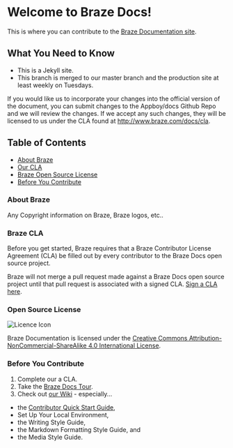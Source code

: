 # Welcome to Braze Docs!

This is where you can contribute to the [Braze Documentation site](www.braze.com/docs).

## What You Need to Know

- This is a Jekyll site.
- This branch is merged to our master branch and the production site at least weekly on Tuesdays.

If you would like us to incorporate your changes into the official version of the document, you can submit changes to the Appboy/docs Github Repo and we will review the changes.  If we accept any such changes, they will be licensed to us under the CLA found at http://www.braze.com/docs/cla.

## Table of Contents
- [About Braze](#about-braze)
- [Our CLA](#braze-cla)
- [Braze Open Source License](#open-source-license)
- [Before You Contribute](#before-you-contribute)


### About Braze
Any Copyright information on Braze, Braze logos, etc..

### Braze CLA
Before you get started, Braze requires that a Braze Contributor License Agreement (CLA) be filled out by every contributor to the Braze Docs open source project.

Braze will not merge a pull request made against a Braze Docs open source project until that pull request is associated with a signed CLA. [Sign a CLA here](http://www.braze.com/docs/cla).

### Open Source License

![Licence Icon](https://github.com/Appboy/braze-docs/blob/master/assets/img/github/ccimg.png) 

Braze Documentation is licensed under the [Creative Commons Attribution-NonCommercial-ShareAlike 4.0 International License](https://creativecommons.org/licenses/by-nc-sa/4.0/).

### Before You Contribute
1. Complete our a CLA.
2. Take the [Braze Docs Tour](www.braze.com/docs/tour).
3. Check out [our Wiki](https://github.com/Appboy/braze-docs/wiki) - especially…
  - the [Contributor Quick Start Guide](https://github.com/Appboy/braze-docs/wiki/Contributor-Quick-Start-Guide),
  - Set Up Your Local Environment,
  - the Writing Style Guide,  
  - the Markdown Formatting Style Guide, and
  - the Media Style Guide.
